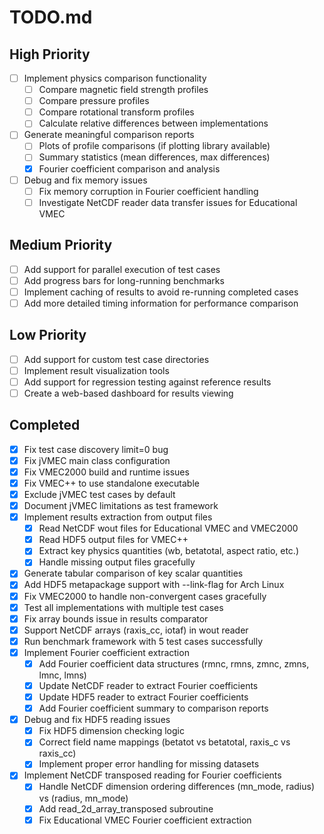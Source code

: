 # TODO.md

## High Priority

- [ ] Implement physics comparison functionality
  - [ ] Compare magnetic field strength profiles
  - [ ] Compare pressure profiles
  - [ ] Compare rotational transform profiles
  - [ ] Calculate relative differences between implementations

- [ ] Generate meaningful comparison reports
  - [ ] Plots of profile comparisons (if plotting library available)
  - [ ] Summary statistics (mean differences, max differences)
  - [x] Fourier coefficient comparison and analysis

- [ ] Debug and fix memory issues
  - [ ] Fix memory corruption in Fourier coefficient handling
  - [ ] Investigate NetCDF reader data transfer issues for Educational VMEC

## Medium Priority

- [ ] Add support for parallel execution of test cases
- [ ] Add progress bars for long-running benchmarks
- [ ] Implement caching of results to avoid re-running completed cases
- [ ] Add more detailed timing information for performance comparison

## Low Priority

- [ ] Add support for custom test case directories
- [ ] Implement result visualization tools
- [ ] Add support for regression testing against reference results
- [ ] Create a web-based dashboard for results viewing

## Completed

- [x] Fix test case discovery limit=0 bug
- [x] Fix jVMEC main class configuration
- [x] Fix VMEC2000 build and runtime issues
- [x] Fix VMEC++ to use standalone executable
- [x] Exclude jVMEC test cases by default
- [x] Document jVMEC limitations as test framework
- [x] Implement results extraction from output files
  - [x] Read NetCDF wout files for Educational VMEC and VMEC2000
  - [x] Read HDF5 output files for VMEC++
  - [x] Extract key physics quantities (wb, betatotal, aspect ratio, etc.)
  - [x] Handle missing output files gracefully
- [x] Generate tabular comparison of key scalar quantities
- [x] Add HDF5 metapackage support with --link-flag for Arch Linux
- [x] Fix VMEC2000 to handle non-convergent cases gracefully
- [x] Test all implementations with multiple test cases
- [x] Fix array bounds issue in results comparator
- [x] Support NetCDF arrays (raxis_cc, iotaf) in wout reader
- [x] Run benchmark framework with 5 test cases successfully
- [x] Implement Fourier coefficient extraction
  - [x] Add Fourier coefficient data structures (rmnc, rmns, zmnc, zmns, lmnc, lmns)
  - [x] Update NetCDF reader to extract Fourier coefficients
  - [x] Update HDF5 reader to extract Fourier coefficients
  - [x] Add Fourier coefficient summary to comparison reports
- [x] Debug and fix HDF5 reading issues
  - [x] Fix HDF5 dimension checking logic
  - [x] Correct field name mappings (betatot vs betatotal, raxis_c vs raxis_cc)
  - [x] Implement proper error handling for missing datasets
- [x] Implement NetCDF transposed reading for Fourier coefficients
  - [x] Handle NetCDF dimension ordering differences (mn_mode, radius) vs (radius, mn_mode)
  - [x] Add read_2d_array_transposed subroutine
  - [x] Fix Educational VMEC Fourier coefficient extraction